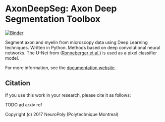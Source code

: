 # AxonDeepSeg: Axon Deep Segmentation Toolbox

[![Binder](https://beta.mybinder.org/badge.svg)](https://beta.mybinder.org/v2/gh/neuropoly/axondeepseg/master)

Segment axon and myelin from microscopy data using Deep Learning techniques. Written in Python.
Methods based on deep convolutional neural networks.
The U-Net from ([Ronneberger et al.](https://arxiv.org/abs/1505.04597)) is used as a pixel classifier model.

For more information, see the [documentation website](https://neuropoly.github.io/axondeepseg).

## Citation

If you use this work in your research, please cite it as follows:

TODO ad arxiv ref

Copyright (c) 2017 NeuroPoly (Polytechnique Montreal)
